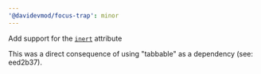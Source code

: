 ```yaml
---
'@davidevmod/focus-trap': minor
---
```


Add support for the [`inert`](https://developer.mozilla.org/en-US/docs/Web/HTML/Global_attributes/inert) attribute

This was a direct consequence of using "tabbable" as a dependency (see: eed2b37).
